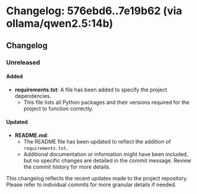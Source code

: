 # Changelog: 576ebd6..7e19b62 (via ollama/qwen2.5:14b)

## Changelog

### Unreleased

#### Added
- **requirements.txt**: A file has been added to specify the project dependencies.
  - This file lists all Python packages and their versions required for the project to function correctly.

#### Updated
- **README.md**:
  - The README file has been updated to reflect the addition of `requirements.txt`.
  - Additional documentation or information might have been included, but no specific changes are detailed in the commit message. Review the commit history for more details.

This changelog reflects the recent updates made to the project repository. Please refer to individual commits for more granular details if needed.